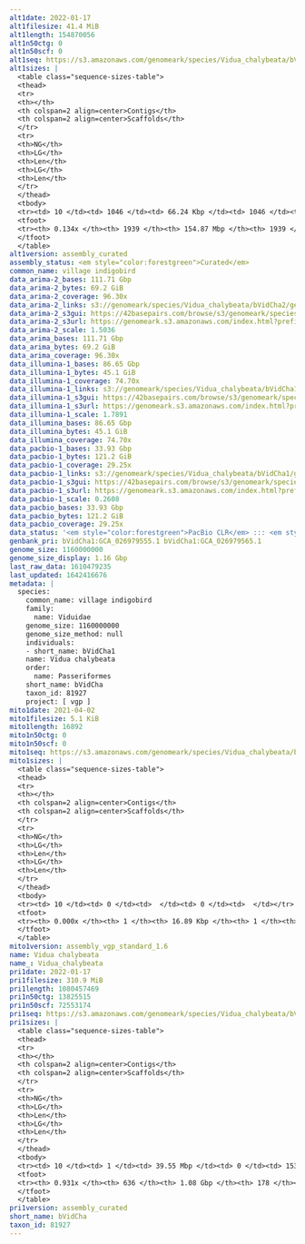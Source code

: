 ```yaml
---
alt1date: 2022-01-17
alt1filesize: 41.4 MiB
alt1length: 154870056
alt1n50ctg: 0
alt1n50scf: 0
alt1seq: https://s3.amazonaws.com/genomeark/species/Vidua_chalybeata/bVidCha1/assembly_curated/bVidCha1.alt.cur.20220117.fasta.gz
alt1sizes: |
  <table class="sequence-sizes-table">
  <thead>
  <tr>
  <th></th>
  <th colspan=2 align=center>Contigs</th>
  <th colspan=2 align=center>Scaffolds</th>
  </tr>
  <tr>
  <th>NG</th>
  <th>LG</th>
  <th>Len</th>
  <th>LG</th>
  <th>Len</th>
  </tr>
  </thead>
  <tbody>
  <tr><td> 10 </td><td> 1046 </td><td> 66.24 Kbp </td><td> 1046 </td><td> 66.24 Kbp </td></tr>  <tr><td> 20 </td><td> 0 </td><td>  </td><td> 0 </td><td>  </td></tr>  <tr><td> 30 </td><td> 0 </td><td>  </td><td> 0 </td><td>  </td></tr>  <tr><td> 40 </td><td> 0 </td><td>  </td><td> 0 </td><td>  </td></tr>  <tr style="background-color:#cccccc;"><td> 50 </td><td> 0 </td><td>  </td><td> 0 </td><td>  </td></tr>  <tr><td> 60 </td><td> 0 </td><td>  </td><td> 0 </td><td>  </td></tr>  <tr><td> 70 </td><td> 0 </td><td>  </td><td> 0 </td><td>  </td></tr>  <tr><td> 80 </td><td> 0 </td><td>  </td><td> 0 </td><td>  </td></tr>  <tr><td> 90 </td><td> 0 </td><td>  </td><td> 0 </td><td>  </td></tr>  <tr><td> 100 </td><td> 0 </td><td>  </td><td> 0 </td><td>  </td></tr>  </tbody>
  <tfoot>
  <tr><th> 0.134x </th><th> 1939 </th><th> 154.87 Mbp </th><th> 1939 </th><th> 154.87 Mbp </th></tr>
  </tfoot>
  </table>
alt1version: assembly_curated
assembly_status: <em style="color:forestgreen">Curated</em>
common_name: village indigobird
data_arima-2_bases: 111.71 Gbp
data_arima-2_bytes: 69.2 GiB
data_arima-2_coverage: 96.30x
data_arima-2_links: s3://genomeark/species/Vidua_chalybeata/bVidCha2/genomic_data/arima/<br>
data_arima-2_s3gui: https://42basepairs.com/browse/s3/genomeark/species/Vidua_chalybeata/bVidCha2/genomic_data/arima/
data_arima-2_s3url: https://genomeark.s3.amazonaws.com/index.html?prefix=species/Vidua_chalybeata/bVidCha2/genomic_data/arima/
data_arima-2_scale: 1.5036
data_arima_bases: 111.71 Gbp
data_arima_bytes: 69.2 GiB
data_arima_coverage: 96.30x
data_illumina-1_bases: 86.65 Gbp
data_illumina-1_bytes: 45.1 GiB
data_illumina-1_coverage: 74.70x
data_illumina-1_links: s3://genomeark/species/Vidua_chalybeata/bVidCha1/genomic_data/illumina/<br>
data_illumina-1_s3gui: https://42basepairs.com/browse/s3/genomeark/species/Vidua_chalybeata/bVidCha1/genomic_data/illumina/
data_illumina-1_s3url: https://genomeark.s3.amazonaws.com/index.html?prefix=species/Vidua_chalybeata/bVidCha1/genomic_data/illumina/
data_illumina-1_scale: 1.7891
data_illumina_bases: 86.65 Gbp
data_illumina_bytes: 45.1 GiB
data_illumina_coverage: 74.70x
data_pacbio-1_bases: 33.93 Gbp
data_pacbio-1_bytes: 121.2 GiB
data_pacbio-1_coverage: 29.25x
data_pacbio-1_links: s3://genomeark/species/Vidua_chalybeata/bVidCha1/genomic_data/pacbio/<br>
data_pacbio-1_s3gui: https://42basepairs.com/browse/s3/genomeark/species/Vidua_chalybeata/bVidCha1/genomic_data/pacbio/
data_pacbio-1_s3url: https://genomeark.s3.amazonaws.com/index.html?prefix=species/Vidua_chalybeata/bVidCha1/genomic_data/pacbio/
data_pacbio-1_scale: 0.2608
data_pacbio_bases: 33.93 Gbp
data_pacbio_bytes: 121.2 GiB
data_pacbio_coverage: 29.25x
data_status: '<em style="color:forestgreen">PacBio CLR</em> ::: <em style="color:forestgreen">Arima</em> ::: <em style="color:forestgreen">Illumina</em>'
genbank_pri: bVidCha1:GCA_026979555.1 bVidCha1:GCA_026979565.1
genome_size: 1160000000
genome_size_display: 1.16 Gbp
last_raw_data: 1610479235
last_updated: 1642416676
metadata: |
  species:
    common_name: village indigobird
    family:
      name: Viduidae
    genome_size: 1160000000
    genome_size_method: null
    individuals:
    - short_name: bVidCha1
    name: Vidua chalybeata
    order:
      name: Passeriformes
    short_name: bVidCha
    taxon_id: 81927
    project: [ vgp ]
mito1date: 2021-04-02
mito1filesize: 5.1 KiB
mito1length: 16892
mito1n50ctg: 0
mito1n50scf: 0
mito1seq: https://s3.amazonaws.com/genomeark/species/Vidua_chalybeata/bVidCha1/assembly_vgp_standard_1.6/bVidCha1.MT.20210402.fasta.gz
mito1sizes: |
  <table class="sequence-sizes-table">
  <thead>
  <tr>
  <th></th>
  <th colspan=2 align=center>Contigs</th>
  <th colspan=2 align=center>Scaffolds</th>
  </tr>
  <tr>
  <th>NG</th>
  <th>LG</th>
  <th>Len</th>
  <th>LG</th>
  <th>Len</th>
  </tr>
  </thead>
  <tbody>
  <tr><td> 10 </td><td> 0 </td><td>  </td><td> 0 </td><td>  </td></tr>  <tr><td> 20 </td><td> 0 </td><td>  </td><td> 0 </td><td>  </td></tr>  <tr><td> 30 </td><td> 0 </td><td>  </td><td> 0 </td><td>  </td></tr>  <tr><td> 40 </td><td> 0 </td><td>  </td><td> 0 </td><td>  </td></tr>  <tr style="background-color:#cccccc;"><td> 50 </td><td> 0 </td><td style="background-color:#ff8888;">  </td><td> 0 </td><td style="background-color:#ff8888;">  </td></tr>  <tr><td> 60 </td><td> 0 </td><td>  </td><td> 0 </td><td>  </td></tr>  <tr><td> 70 </td><td> 0 </td><td>  </td><td> 0 </td><td>  </td></tr>  <tr><td> 80 </td><td> 0 </td><td>  </td><td> 0 </td><td>  </td></tr>  <tr><td> 90 </td><td> 0 </td><td>  </td><td> 0 </td><td>  </td></tr>  <tr><td> 100 </td><td> 0 </td><td>  </td><td> 0 </td><td>  </td></tr>  </tbody>
  <tfoot>
  <tr><th> 0.000x </th><th> 1 </th><th> 16.89 Kbp </th><th> 1 </th><th> 16.89 Kbp </th></tr>
  </tfoot>
  </table>
mito1version: assembly_vgp_standard_1.6
name: Vidua chalybeata
name_: Vidua_chalybeata
pri1date: 2022-01-17
pri1filesize: 310.9 MiB
pri1length: 1080457469
pri1n50ctg: 13825515
pri1n50scf: 72553174
pri1seq: https://s3.amazonaws.com/genomeark/species/Vidua_chalybeata/bVidCha1/assembly_curated/bVidCha1.pri.cur.20220117.fasta.gz
pri1sizes: |
  <table class="sequence-sizes-table">
  <thead>
  <tr>
  <th></th>
  <th colspan=2 align=center>Contigs</th>
  <th colspan=2 align=center>Scaffolds</th>
  </tr>
  <tr>
  <th>NG</th>
  <th>LG</th>
  <th>Len</th>
  <th>LG</th>
  <th>Len</th>
  </tr>
  </thead>
  <tbody>
  <tr><td> 10 </td><td> 1 </td><td> 39.55 Mbp </td><td> 0 </td><td> 153.57 Mbp </td></tr>  <tr><td> 20 </td><td> 4 </td><td> 31.97 Mbp </td><td> 1 </td><td> 116.63 Mbp </td></tr>  <tr><td> 30 </td><td> 9 </td><td> 21.93 Mbp </td><td> 2 </td><td> 113.81 Mbp </td></tr>  <tr><td> 40 </td><td> 16 </td><td> 16.75 Mbp </td><td> 4 </td><td> 73.12 Mbp </td></tr>  <tr style="background-color:#cccccc;"><td> 50 </td><td> 23 </td><td style="background-color:#88ff88;"> 13.83 Mbp </td><td> 5 </td><td style="background-color:#88ff88;"> 72.55 Mbp </td></tr>  <tr><td> 60 </td><td> 33 </td><td> 8.52 Mbp </td><td> 7 </td><td> 39.30 Mbp </td></tr>  <tr><td> 70 </td><td> 53 </td><td> 4.25 Mbp </td><td> 11 </td><td> 21.61 Mbp </td></tr>  <tr><td> 80 </td><td> 97 </td><td> 1.71 Mbp </td><td> 17 </td><td> 15.24 Mbp </td></tr>  <tr><td> 90 </td><td> 235 </td><td> 348.37 Kbp </td><td> 31 </td><td> 3.18 Mbp </td></tr>  <tr><td> 100 </td><td> 0 </td><td>  </td><td> 0 </td><td>  </td></tr>  </tbody>
  <tfoot>
  <tr><th> 0.931x </th><th> 636 </th><th> 1.08 Gbp </th><th> 178 </th><th> 1.08 Gbp </th></tr>
  </tfoot>
  </table>
pri1version: assembly_curated
short_name: bVidCha
taxon_id: 81927
---
```

